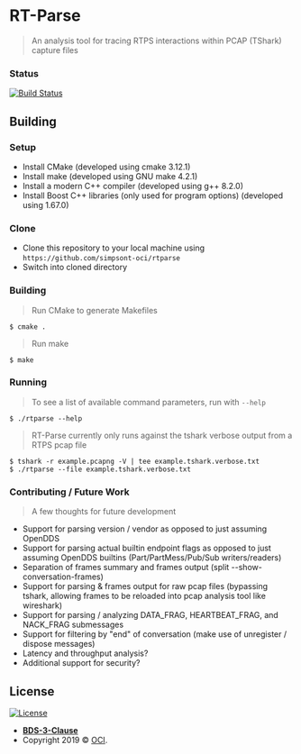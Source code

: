 # RT-Parse
> An analysis tool for tracing RTPS interactions within PCAP (TShark) capture files

### Status
[![Build Status](https://travis-ci.org/simpsont-oci/rtparse.png)](https://travis-ci.org/simpsont-oci/rtparse)

## Building

### Setup
- Install CMake (developed using cmake 3.12.1)
- Install make (developed using GNU make 4.2.1) 
- Install a modern C++ compiler (developed using g++ 8.2.0)
- Install Boost C++ libraries (only used for program options) (developed using 1.67.0)

### Clone
- Clone this repository to your local machine using `https://github.com/simpsont-oci/rtparse`
- Switch into cloned directory

### Building
> Run CMake to generate Makefiles
```shell
$ cmake .
```
> Run make
```shell
$ make
```

### Running
> To see a list of available command parameters, run with `--help`
```shell
$ ./rtparse --help
```
> RT-Parse currently only runs against the tshark verbose output from a RTPS pcap file
```shell
$ tshark -r example.pcapng -V | tee example.tshark.verbose.txt
$ ./rtparse --file example.tshark.verbose.txt
```

### Contributing / Future Work
> A few thoughts for future development
- Support for parsing version / vendor as opposed to just assuming OpenDDS
- Support for parsing actual builtin endpoint flags as opposed to just assuming OpenDDS builtins (Part/PartMess/Pub/Sub writers/readers)
- Separation of frames summary and frames output (split --show-conversation-frames)
- Support for parsing & frames output for raw pcap files (bypassing tshark, allowing frames to be reloaded into pcap analysis tool like wireshark)
- Support for parsing / analyzing DATA_FRAG, HEARTBEAT_FRAG, and NACK_FRAG submessages
- Support for filtering by "end" of conversation (make use of unregister / dispose messages)
- Latency and throughput analysis?
- Additional support for security?

## License

[![License](https://img.shields.io/badge/License-BSD%203--Clause-blue.svg)](https://opensource.org/licenses/BSD-3-Clause)
- **[BDS-3-Clause](http://opensource.org/licenses/BSD-3-Clause)**
- Copyright 2019 © <a href="http://objectcomputing.com" target="_blank">OCI</a>.
